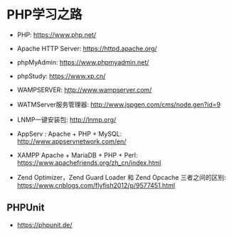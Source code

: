 # PHP学习之路

* PHP: <https://www.php.net/>

* Apache HTTP Server: <https://httpd.apache.org/>

* phpMyAdmin: <https://www.phpmyadmin.net/>
* phpStudy: <https://www.xp.cn/>
* WAMPSERVER: <http://www.wampserver.com/>
* WATMServer服务管理器: <http://www.jspgen.com/cms/node.gen?id=9>
* LNMP一键安装包: <http://lnmp.org/>
* AppServ : Apache + PHP + MySQL: <http://www.appservnetwork.com/en/>
* XAMPP Apache + MariaDB + PHP + Perl: <https://www.apachefriends.org/zh_cn/index.html>

* Zend Optimizer，Zend Guard Loader 和 Zend Opcache 三者之间的区别: <https://www.cnblogs.com/flyfish2012/p/9577451.html>

## PHPUnit

* <https://phpunit.de/>

